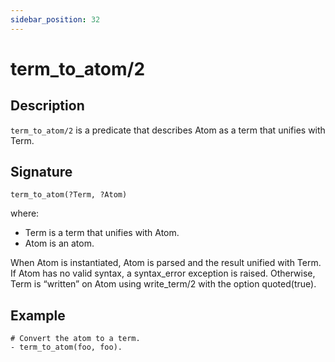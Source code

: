 ```yaml
---
sidebar_position: 32
---
```

[//]: # (This file is auto-generated. Please do not modify it yourself.)

# term_to_atom/2

## Description

`term_to_atom/2` is a predicate that describes Atom as a term that unifies with Term.

## Signature

```text
term_to_atom(?Term, ?Atom)
```

where:

- Term is a term that unifies with Atom.
- Atom is an atom.

When Atom is instantiated, Atom is parsed and the result unified with Term. If Atom has no valid syntax, a syntax\_error exception is raised. Otherwise, Term is “written” on Atom using write\_term/2 with the option quoted\(true\).

## Example

```text
# Convert the atom to a term.
- term_to_atom(foo, foo).
```
